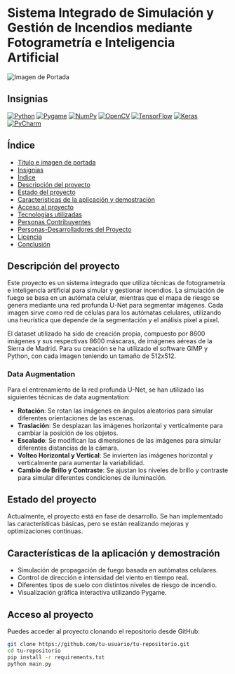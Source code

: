 # Sistema Integrado de Simulación y Gestión de Incendios mediante Fotogrametría e Inteligencia Artificial

![Imagen de Portada](images/portada.png)

## Insignias

[![Python](https://img.shields.io/badge/Python-3.10-blue)](https://www.python.org/downloads/release/python-310/)
[![Pygame](https://img.shields.io/badge/Pygame-2.0.1-brightgreen)](https://www.pygame.org/news)
[![NumPy](https://img.shields.io/badge/NumPy-1.21.0-blue)](https://numpy.org/)
[![OpenCV](https://img.shields.io/badge/OpenCV-4.5.2-green)](https://opencv.org/)
[![TensorFlow](https://img.shields.io/badge/TensorFlow-2.5-orange)](https://www.tensorflow.org/)
[![Keras](https://img.shields.io/badge/Keras-2.4.3-red)](https://keras.io/)
[![PyCharm](https://img.shields.io/badge/PyCharm-2021.1-yellowgreen)](https://www.jetbrains.com/pycharm/)

## Índice

- [Título e imagen de portada](#Título-e-imagen-de-portada)
- [Insignias](#insignias)
- [Índice](#índice)
- [Descripción del proyecto](#descripción-del-proyecto)
- [Estado del proyecto](#Estado-del-proyecto)
- [Características de la aplicación y demostración](#Características-de-la-aplicación-y-demostración)
- [Acceso al proyecto](#acceso-proyecto)
- [Tecnologías utilizadas](#tecnologías-utilizadas)
- [Personas Contribuyentes](#personas-contribuyentes)
- [Personas-Desarrolladores del Proyecto](#personas-desarrolladores)
- [Licencia](#licencia)
- [Conclusión](#conclusión)

## Descripción del proyecto

Este proyecto es un sistema integrado que utiliza técnicas de fotogrametría e inteligencia artificial para simular y gestionar incendios. La simulación de fuego se basa en un autómata celular, mientras que el mapa de riesgo se genera mediante una red profunda U-Net para segmentar imágenes. Cada imagen sirve como red de células para los autómatas celulares, utilizando una heurística que depende de la segmentación y el análisis pixel a pixel.

El dataset utilizado ha sido de creación propia, compuesto por 8600 imágenes y sus respectivas 8600 máscaras, de imágenes aéreas de la Sierra de Madrid. Para su creación se ha utilizado el software GIMP y Python, con cada imagen teniendo un tamaño de 512x512.

### Data Augmentation

Para el entrenamiento de la red profunda U-Net, se han utilizado las siguientes técnicas de data augmentation:

- **Rotación**: Se rotan las imágenes en ángulos aleatorios para simular diferentes orientaciones de las escenas.
- **Traslación**: Se desplazan las imágenes horizontal y verticalmente para cambiar la posición de los objetos.
- **Escalado**: Se modifican las dimensiones de las imágenes para simular diferentes distancias de la cámara.
- **Volteo Horizontal y Vertical**: Se invierten las imágenes horizontal y verticalmente para aumentar la variabilidad.
- **Cambio de Brillo y Contraste**: Se ajustan los niveles de brillo y contraste para simular diferentes condiciones de iluminación.

## Estado del proyecto

Actualmente, el proyecto está en fase de desarrollo. Se han implementado las características básicas, pero se están realizando mejoras y optimizaciones continuas.

## Características de la aplicación y demostración

- Simulación de propagación de fuego basada en autómatas celulares.
- Control de dirección e intensidad del viento en tiempo real.
- Diferentes tipos de suelo con distintos niveles de riesgo de incendio.
- Visualización gráfica interactiva utilizando Pygame.

## Acceso al proyecto

Puedes acceder al proyecto clonando el repositorio desde GitHub:

```bash
git clone https://github.com/tu-usuario/tu-repositorio.git
cd tu-repositorio
pip install -r requirements.txt
python main.py
